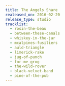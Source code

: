```yaml
---
title: The Angels Share
realeased_on: 2016-02-20
release_type: studio
tracklist:
  - rosin-the-beau
  - between-these-canals
  - whiskey-in-the-jar
  - mcalpines-fusiliers
  - auld-triangle
  - limerick-rake
  - jug-of-punch
  - for-me-grog
  - the-wild-rover
  - black-velvet-band
  - pine-of-the-pub
---
```

